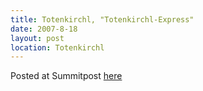 ```yaml
---
title: Totenkirchl, "Totenkirchl-Express"
date: 2007-8-18
layout: post
location: Totenkirchl
---
```


Posted at Summitpost [here](https://www.summitpost.org/all-aboard-the-totenkirchl-express/330084)
